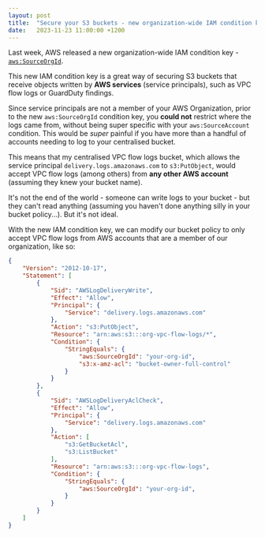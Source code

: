```yaml
---
layout: post
title:  "Secure your S3 buckets - new organization-wide IAM condition key 🥳"
date:   2023-11-23 11:00:00 +1200
---
```


Last week, AWS released a new organization-wide IAM condition key - [`aws:SourceOrgId`](https://aws.amazon.com/about-aws/whats-new/2023/11/organization-wide-iam-condition-keys-restrict-aws-service-to-service-requests/). 

This new IAM condition key is a great way of securing S3 buckets that receive objects written by **AWS services** (service principals), such as VPC flow logs or GuardDuty findings.

Since service principals are not a member of your AWS Organization, prior to the new `aws:SourceOrgId` condition key, you **could not** restrict where the logs came from, without being super specific with your `aws:SourceAccount` condition. This would be _super_ painful if you have more than a handful of accounts needing to log to your centralised bucket.

This means that my centralised VPC flow logs bucket, which allows the service principal `delivery.logs.amazonaws.com` to `s3:PutObject`, would accept VPC flow logs (among others) from **any other AWS account** (assuming they knew your bucket name).

It's not the end of the world - someone can write logs to your bucket - but they can't read anything (assuming you haven't done anything silly in your bucket policy...). But it's not ideal. 

With the new IAM condition key, we can modify our bucket policy to only accept VPC flow logs from AWS accounts that are a member of our organization, like so:

``` json
{
    "Version": "2012-10-17",
    "Statement": [
        {
            "Sid": "AWSLogDeliveryWrite",
            "Effect": "Allow",
            "Principal": {
                "Service": "delivery.logs.amazonaws.com"
            },
            "Action": "s3:PutObject",
            "Resource": "arn:aws:s3:::org-vpc-flow-logs/*",
            "Condition": {
                "StringEquals": {
                    "aws:SourceOrgId": "your-org-id",
                    "s3:x-amz-acl": "bucket-owner-full-control"
                }
            }
        },
        {
            "Sid": "AWSLogDeliveryAclCheck",
            "Effect": "Allow",
            "Principal": {
                "Service": "delivery.logs.amazonaws.com"
            },
            "Action": [
                "s3:GetBucketAcl",
                "s3:ListBucket"
            ],
            "Resource": "arn:aws:s3:::org-vpc-flow-logs",
            "Condition": {
                "StringEquals": {
                    "aws:SourceOrgId": "your-org-id",
                }
            }
        }
    ]
}
```